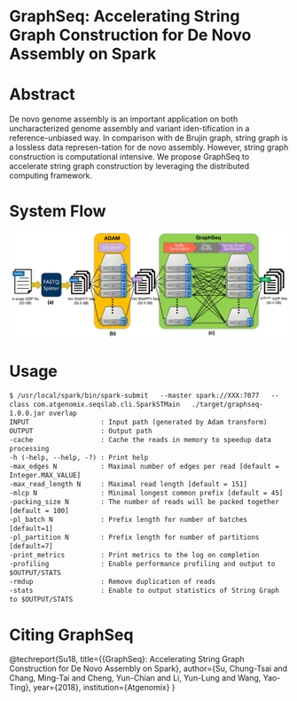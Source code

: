 GraphSeq: Accelerating String Graph Construction for De Novo Assembly on Spark
====
# Abstract
De novo genome assembly is an important application on both uncharacterized genome assembly and variant iden-tification in a reference-unbiased way. In comparison with de Brujin graph, string graph is a lossless data represen-tation for de novo assembly. However, string graph construction is computational intensive. We propose GraphSeq to accelerate string graph construction by leveraging the distributed computing framework.

# System Flow

<img src="docs/images/flowchart.jpg" width="800" title="GraphSeq">

# Usage

    $ /usr/local/spark/bin/spark-submit   --master spark://XXX:7077   --class com.atgenomix.seqslab.cli.SparkSTMain   ./target/graphseq-1.0.0.jar overlap
    INPUT                  : Input path (generated by Adam transform)
    OUTPUT                 : Output path
    -cache                 : Cache the reads in memory to speedup data processing
    -h (-help, --help, -?) : Print help
    -max_edges N           : Maximal number of edges per read [default = Integer.MAX_VALUE]
    -max_read_length N     : Maximal read length [default = 151]
    -mlcp N                : Minimal longest common prefix [default = 45]
    -packing_size N        : The number of reads will be packed together [default = 100]
    -pl_batch N            : Prefix length for number of batches [default=1]
    -pl_partition N        : Prefix length for number of partitions [default=7]
    -print_metrics         : Print metrics to the log on completion
    -profiling             : Enable performance profiling and output to $OUTPUT/STATS
    -rmdup                 : Remove duplication of reads
    -stats                 : Enable to output statistics of String Graph to $OUTPUT/STATS

# Citing GraphSeq

@techreport{Su18,
  title={{GraphSeq}: Accelerating String Graph Construction for De Novo Assembly on Spark},
  author={Su, Chung-Tsai and Chang, Ming-Tai and Cheng, Yun-Chian and Li, Yun-Lung and Wang, Yao-Ting},
  year={2018},
  institution={Atgenomix}
}
